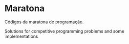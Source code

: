 # Maratona
Códigos da maratona de programação.

Solutions for competitive programming problems and some implementations
